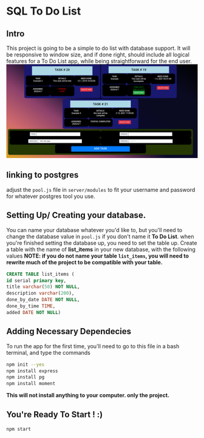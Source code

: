 # SQL To Do List

## Intro

This project is going to be a simple to do list with database support. It will be responsive to window size, and if done right, should include all logical features for a To Do List app, while being straightforward for the end user.
![Image of Project Running](images/Screenshot_2020-06-07.png)

## linking to postgres

adjust the `pool.js` file in `server/modules` to fit your username and password for whatever postgres tool you use.

## Setting Up/ Creating your database.

You can name your database whatever you'd like to, but you'll need to change the database value in `pool.js` if you don't name it **To Do List**.
when you're finished setting the database up, you need to set the table up. Create a table with the name of **list_items** in your new database, with the following values **NOTE: if you do not name your table `list_items`, you will need to rewrite much of the project to be compatible with your table.**

```sql
CREATE TABLE list_items (
id serial primary key,
title varchar(50) NOT NULL,
description varchar(200),
done_by_date DATE NOT NULL,
done_by_time TIME,
added DATE NOT NULL)
```

## Adding Necessary Dependecies

To run the app for the first time, you'll need to go to this file in a bash terminal, and type the commands

```bash
npm init --yes
npm install express
npm install pg
npm install moment
```

**This will not install anything to your computer. only the project.**

## You're Ready To Start ! :)

```bash
npm start
```
